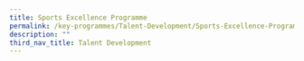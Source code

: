 ```yaml
---
title: Sports Excellence Programme
permalink: /key-programmes/Talent-Development/Sports-Excellence-Programme/
description: ""
third_nav_title: Talent Development
---
```

